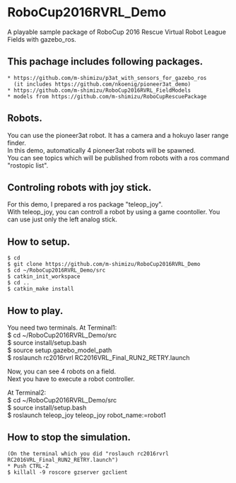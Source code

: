# RoboCup2016RVRL_Demo  
A playable sample package of RoboCup 2016 Rescue Virtual Robot League Fields with gazebo_ros.  

## This pachage includes following packages.  
    * https://github.com/m-shimizu/p3at_with_sensors_for_gazebo_ros  
      (it includes https://github.com/nkoenig/pioneer3at_demo)  
    * https://github.com/m-shimizu/RoboCup2016RVRL_FieldModels  
    * models from https://github.com/m-shimizu/RoboCupRescuePackage

## Robots.  
You can use the pioneer3at robot. It has a camera and a hokuyo laser range finder.  
In this demo, automatically 4 pioneer3at robots will be spawned.  
You can see topics which will be published from robots with a ros command "rostopic list".  

## Controling robots with joy stick.  
For this demo, I prepared a ros package "teleop_joy".  
With teleop_joy, you can controll a robot by using a game coontoller.
You can use just only the left analog stick.

## How to setup.  
    $ cd  
    $ git clone https://github.com/m-shimizu/RoboCup2016RVRL_Demo  
    $ cd ~/RoboCup2016RVRL_Demo/src  
    $ catkin_init_workspace  
    $ cd ..  
    $ catkin_make install  

## How to play.  
You need two terminals.
  At Terminal1:  
    $ cd ~/RoboCup2016RVRL_Demo/src  
    $ source install/setup.bash  
    $ source setup.gazebo_model_path  
    $ roslaunch rc2016rvrl RC2016VRL_Final_RUN2_RETRY.launch  

Now, you can see 4 robots on a field.  
Next you have to execute a robot controller.  

  At Terminal2:  
    $ cd ~/RoboCup2016RVRL_Demo/src  
    $ source install/setup.bash  
    $ roslaunch teleop_joy teleop_joy robot_name:=robot1  

## How to stop the simulation.
    (On the terminal which you did "roslauch rc2016rvrl RC2016VRL_Final_RUN2_RETRY.launch")
    * Push CTRL-Z  
    $ killall -9 roscore gzserver gzclient  
